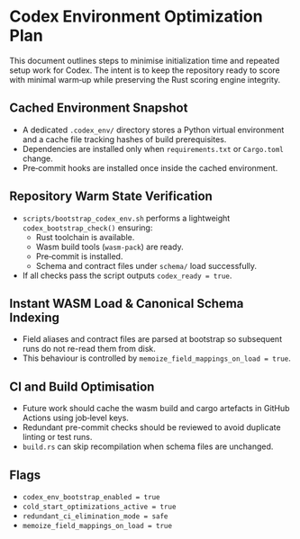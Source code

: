 # Codex Environment Optimization Plan

This document outlines steps to minimise initialization time and repeated setup
work for Codex. The intent is to keep the repository ready to score with minimal
warm‑up while preserving the Rust scoring engine integrity.

## Cached Environment Snapshot
- A dedicated `.codex_env/` directory stores a Python virtual environment and a
  cache file tracking hashes of build prerequisites.
- Dependencies are installed only when `requirements.txt` or `Cargo.toml` change.
- Pre‑commit hooks are installed once inside the cached environment.

## Repository Warm State Verification
- `scripts/bootstrap_codex_env.sh` performs a lightweight
  `codex_bootstrap_check()` ensuring:
  - Rust toolchain is available.
  - Wasm build tools (`wasm-pack`) are ready.
  - Pre‑commit is installed.
  - Schema and contract files under `schema/` load successfully.
- If all checks pass the script outputs `codex_ready = true`.

## Instant WASM Load & Canonical Schema Indexing
- Field aliases and contract files are parsed at bootstrap so subsequent runs do
  not re-read them from disk.
- This behaviour is controlled by
  `memoize_field_mappings_on_load = true`.

## CI and Build Optimisation
- Future work should cache the wasm build and cargo artefacts in GitHub Actions
  using job‑level keys.
- Redundant pre-commit checks should be reviewed to avoid duplicate linting or
  test runs.
- `build.rs` can skip recompilation when schema files are unchanged.

## Flags
- `codex_env_bootstrap_enabled = true`
- `cold_start_optimizations_active = true`
- `redundant_ci_elimination_mode = safe`
- `memoize_field_mappings_on_load = true`
